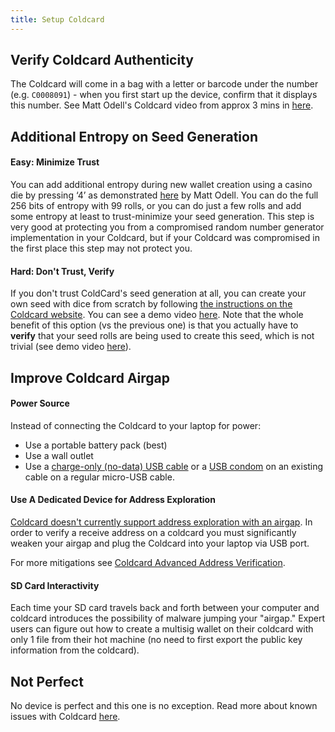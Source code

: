 ```yaml
---
title: Setup Coldcard
---
```


## Verify Coldcard Authenticity

The Coldcard will come in a bag with a letter or barcode under the number (e.g. `C0008091`) - when you first start up the device, confirm that it displays this number.
See Matt Odell's Coldcard video from approx 3 mins in [here](https://www.youtube.com/watch?v=sM2uhyROpAQt=180).

## Additional Entropy on Seed Generation

#### Easy: Minimize Trust
You can add additional entropy during new wallet creation using a casino die by pressing ‘4’ as demonstrated [here](https://www.youtube.com/watch?v=sM2uhyROpAQt=681) by Matt Odell.
You can do the full 256 bits of entropy with 99 rolls, or you can do just a few rolls and add some entropy at least to trust-minimize your seed generation.
This step is very good at protecting you from a compromised random number generator implementation in your Coldcard, but if your Coldcard was compromised in the first place this step may not protect you.

#### Hard: Don't Trust, Verify
If you don't trust ColdCard's seed generation at all, you can create your own seed with dice from scratch by following [the instructions on the Coldcard website](https://coldcardwallet.com/docs/verifying-dice-roll-math).
You can see a demo video [here](https://www.youtube.com/watch?v=Rc29d9m92xg).
Note that the whole benefit of this option (vs the previous one) is that you actually have to **verify** that your seed rolls are being used to create this seed, which is not trivial (see demo video [here](https://www.youtube.com/watch?v=GxdUCoELUu0)). 

## Improve Coldcard Airgap

#### Power Source
Instead of connecting the Coldcard to your laptop for power:
* Use a portable battery pack (best)
* Use a wall outlet
* Use a [charge-only (no-data) USB cable](https://www.amazon.com/PortaPow-Specialised-3-3ft-20AWG-Charge/dp/B00RQ5AZ6Q)
or a
[USB condom](https://www.amazon.com/PortaPow-3rd-Gen-Data-Blocker/dp/B00QRRZ2QM) on an existing cable
on a regular micro-USB cable.

#### Use A Dedicated Device for Address Exploration
[Coldcard doesn't currently support address exploration with an airgap](https://github.com/Coldcard/firmware/pull/25).
In order to verify a receive address on a coldcard you must significantly weaken your airgap and plug the Coldcard into your laptop via USB port.

For more mitigations see [Coldcard Advanced Address Verification](/verify-receive-address/coldcard-advanced).

#### SD Card Interactivity
Each time your SD card travels back and forth between your computer and coldcard introduces the possibility of malware jumping your "airgap."
Expert users can figure out how to create a multisig wallet on their coldcard with only 1 file from their hot machine (no need to first export the public key information from the coldcard).

## Not Perfect
No device is perfect and this one is no exception.
Read more about known issues with Coldcard [here](/known-issues/hardware/coldcard).
